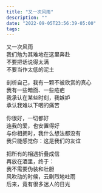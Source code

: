 ```yaml
---
title: "又一次风雨"
description: ""
date: "2022-09-05T23:56:39-05:00"
tags: 
---
```

又一次风雨\
我们勉为其难地在这里奔赴\
不要把话说得太满\
不要当作太低的泥土

剖析自己，我有一颗不被欣赏的真心\
我有一些暗面、一些疮疤\
我承认在某些时刻，我嫉妒\
承认我难以下咽的痛苦

你很好，一切都好\
连我的爱，也安置得好\
与你相拥时，我什么想法都没有\
我只能感觉你：这是我们的友谊

把所有的相遇折叠成信\
再放在酒里，终于：\
我不需要伪装和壮胆\
风吹动的时候，云剧烈地吐雨\
后来，竟有很多迷人的日光
